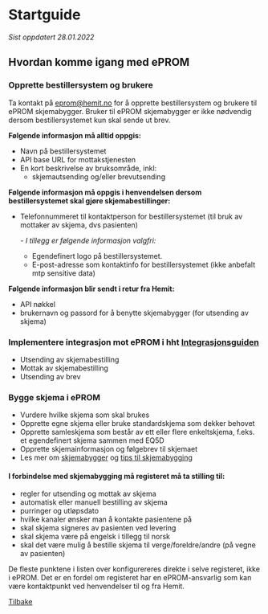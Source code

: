 # Startguide

*Sist oppdatert 28.01.2022*

## Hvordan komme igang med ePROM

### Opprette bestillersystem og brukere

Ta kontakt på <eprom@hemit.no> for å opprette bestillersystem og brukere til ePROM skjemabygger. Bruker til ePROM skjemabygger er ikke nødvendig dersom bestillersystemet kun skal sende ut brev.

__Følgende informasjon må alltid oppgis:__
- Navn på bestillersystemet
- API base URL for mottakstjenesten
- En kort beskrivelse av bruksområde, inkl: 
  - skjemautsending og/eller brevutsending 

__Følgende informasjon må oppgis i henvendelsen dersom bestillersystemet skal gjøre skjemabestillinger:__
- Telefonnummeret til kontaktperson for bestillersystemet (til bruk av mottaker av skjema, dvs pasienten)

  _- I tillegg er følgende informasjon valgfri:_ 
  -  Egendefinert logo på bestillersystemet. 
  -  E-post-adresse som kontaktinfo for bestillersystemet (ikke anbefalt mtp sensitive data)

__Følgende informasjon blir sendt i retur fra Hemit:__
- API nøkkel
- brukernavn og passord for å benytte skjemabygger (for utsending av skjema)

### Implementere integrasjon mot ePROM i hht [Integrasjonsguiden](Integrasjonsguide)
-	Utsending av skjemabestilling
-	Mottak av skjemabestilling
-	Utsending av brev

### Bygge skjema i ePROM
- Vurdere hvilke skjema som skal brukes
-	Opprette egne skjema eller bruke standardskjema som dekker behovet
-	Opprette samleskjema som består av ett eller flere enkeltskjema, f.eks. et egendefinert skjema sammen med EQ5D
-	Opprette skjemainformasjon og følgebrev til skjemaet
- Les mer om [skjemabygger](Skjemabygger) og [tips til skjemabygging](PasientskjemaTips)


#### I forbindelse med skjemabygging må registeret må ta stilling til:
- regler for utsending og mottak av skjema
- automatisk eller manuell bestilling av skjema
- purringer og utløpsdato
- hvilke kanaler ønsker man å kontakte pasientene på
- skal skjema signeres av pasienten ved levering
- skal skjema være på engelsk i tillegg til norsk
- skal det være mulig å bestille skjema til verge/foreldre/andre (på vegne av pasienten)

De fleste punktene i listen over konfigurereres direkte i selve registeret, ikke i ePROM. Det er en fordel om registeret har en ePROM-ansvarlig som kan være kontaktpunkt ved henvendelser til og fra Hemit.

[Tilbake](./)
